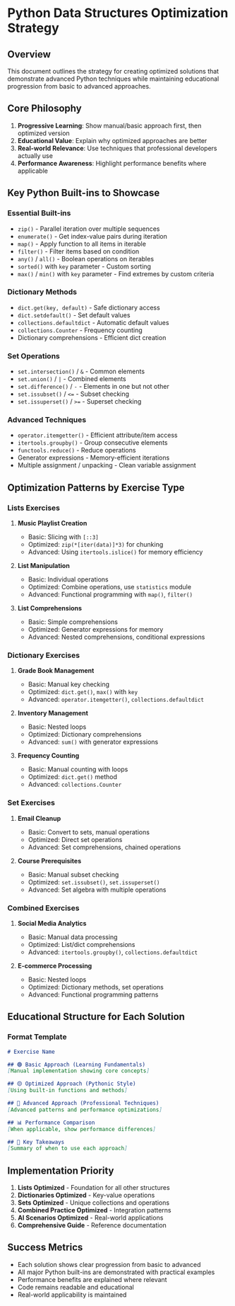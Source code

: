 # Python Data Structures Optimization Strategy

## Overview

This document outlines the strategy for creating optimized solutions that demonstrate advanced Python techniques while maintaining educational progression from basic to advanced approaches.

## Core Philosophy

1. **Progressive Learning**: Show manual/basic approach first, then optimized version
2. **Educational Value**: Explain why optimized approaches are better
3. **Real-world Relevance**: Use techniques that professional developers actually use
4. **Performance Awareness**: Highlight performance benefits where applicable

## Key Python Built-ins to Showcase

### Essential Built-ins
- `zip()` - Parallel iteration over multiple sequences
- `enumerate()` - Get index-value pairs during iteration
- `map()` - Apply function to all items in iterable
- `filter()` - Filter items based on condition
- `any()` / `all()` - Boolean operations on iterables
- `sorted()` with `key` parameter - Custom sorting
- `max()` / `min()` with `key` parameter - Find extremes by custom criteria

### Dictionary Methods
- `dict.get(key, default)` - Safe dictionary access
- `dict.setdefault()` - Set default values
- `collections.defaultdict` - Automatic default values
- `collections.Counter` - Frequency counting
- Dictionary comprehensions - Efficient dict creation

### Set Operations
- `set.intersection()` / `&` - Common elements
- `set.union()` / `|` - Combined elements
- `set.difference()` / `-` - Elements in one but not other
- `set.issubset()` / `<=` - Subset checking
- `set.issuperset()` / `>=` - Superset checking

### Advanced Techniques
- `operator.itemgetter()` - Efficient attribute/item access
- `itertools.groupby()` - Group consecutive elements
- `functools.reduce()` - Reduce operations
- Generator expressions - Memory-efficient iterations
- Multiple assignment / unpacking - Clean variable assignment

## Optimization Patterns by Exercise Type

### Lists Exercises
1. **Music Playlist Creation**
   - Basic: Slicing with `[::3]`
   - Optimized: `zip(*[iter(data)]*3)` for chunking
   - Advanced: Using `itertools.islice()` for memory efficiency

2. **List Manipulation**
   - Basic: Individual operations
   - Optimized: Combine operations, use `statistics` module
   - Advanced: Functional programming with `map()`, `filter()`

3. **List Comprehensions**
   - Basic: Simple comprehensions
   - Optimized: Generator expressions for memory
   - Advanced: Nested comprehensions, conditional expressions

### Dictionary Exercises
1. **Grade Book Management**
   - Basic: Manual key checking
   - Optimized: `dict.get()`, `max()` with `key`
   - Advanced: `operator.itemgetter()`, `collections.defaultdict`

2. **Inventory Management**
   - Basic: Nested loops
   - Optimized: Dictionary comprehensions
   - Advanced: `sum()` with generator expressions

3. **Frequency Counting**
   - Basic: Manual counting with loops
   - Optimized: `dict.get()` method
   - Advanced: `collections.Counter`

### Set Exercises
1. **Email Cleanup**
   - Basic: Convert to sets, manual operations
   - Optimized: Direct set operations
   - Advanced: Set comprehensions, chained operations

2. **Course Prerequisites**
   - Basic: Manual subset checking
   - Optimized: `set.issubset()`, `set.issuperset()`
   - Advanced: Set algebra with multiple operations

### Combined Exercises
1. **Social Media Analytics**
   - Basic: Manual data processing
   - Optimized: List/dict comprehensions
   - Advanced: `itertools.groupby()`, `collections.defaultdict`

2. **E-commerce Processing**
   - Basic: Nested loops
   - Optimized: Dictionary methods, set operations
   - Advanced: Functional programming patterns

## Educational Structure for Each Solution

### Format Template
```markdown
# Exercise Name

## 🟢 Basic Approach (Learning Fundamentals)
[Manual implementation showing core concepts]

## 🟡 Optimized Approach (Pythonic Style)
[Using built-in functions and methods]

## 🔴 Advanced Approach (Professional Techniques)
[Advanced patterns and performance optimizations]

## 📊 Performance Comparison
[When applicable, show performance differences]

## 🎯 Key Takeaways
[Summary of when to use each approach]
```

## Implementation Priority

1. **Lists Optimized** - Foundation for all other structures
2. **Dictionaries Optimized** - Key-value operations
3. **Sets Optimized** - Unique collections and operations
4. **Combined Practice Optimized** - Integration patterns
5. **AI Scenarios Optimized** - Real-world applications
6. **Comprehensive Guide** - Reference documentation

## Success Metrics

- Each solution shows clear progression from basic to advanced
- All major Python built-ins are demonstrated with practical examples
- Performance benefits are explained where relevant
- Code remains readable and educational
- Real-world applicability is maintained
